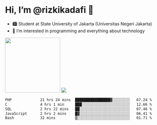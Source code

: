 # Hi, I’m @rizkikadafi 👋
- 🏙 Student at State University of Jakarta (Universitas Negeri Jakarta)
- 👀 I’m interested in programming and everything about technology
<img height="180em" src="https://github-readme-stats.vercel.app/api?username=rizkikadafi&show_icons=true&hide_border=true&&count_private=true&include_all_commits=true" />
<img src="https://github-readme-stats.vercel.app/api/top-langs/?username=rizkikadafi&show_icons=true&hide_border=true&&count_private=true&include_all_commits=true" />

<!--START_SECTION:waka-->

```txt
PHP             21 hrs 24 mins  ████████████████▓░░░░░░░░   67.24 %
C               4 hrs 1 min     ███░░░░░░░░░░░░░░░░░░░░░░   12.66 %
SQL             2 hrs 22 mins   ██░░░░░░░░░░░░░░░░░░░░░░░   07.46 %
JavaScript      2 hrs 2 mins    █▓░░░░░░░░░░░░░░░░░░░░░░░   06.41 %
Bash            32 mins         ▒░░░░░░░░░░░░░░░░░░░░░░░░   01.71 %
```

<!--END_SECTION:waka-->

<!---
rizkikadafi/rizkikadafi is a ✨ special ✨ repository because its `README.md` (this file) appears on your GitHub profile.
You can click the Preview link to take a look at your changes.
--->
